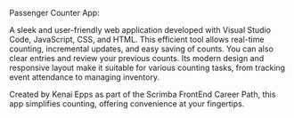 Passenger Counter App: 


A sleek and user-friendly web application developed with Visual Studio Code, JavaScript, CSS, and HTML. This efficient tool allows real-time counting, incremental updates, and easy saving of counts. You can also clear entries and review your previous counts. Its modern design and responsive layout make it suitable for various counting tasks, from tracking event attendance to managing inventory. 


Created by Kenai Epps as part of the Scrimba FrontEnd Career Path, this app simplifies counting, offering convenience at your fingertips.